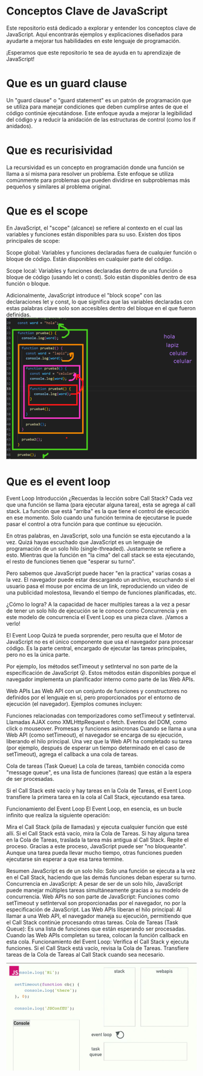 # Conceptos Clave de JavaScript

Este repositorio está dedicado a explorar y entender los conceptos clave de JavaScript. Aquí encontrarás ejemplos y explicaciones diseñados para ayudarte a mejorar tus habilidades en este lenguaje de programación.

¡Esperamos que este repositorio te sea de ayuda en tu aprendizaje de JavaScript!

# Que es un guard clause

Un "guard clause" o "guard statement" es un patrón de programación que se utiliza para manejar condiciones que deben cumplirse antes de que el código continúe ejecutándose. Este enfoque ayuda a mejorar la legibilidad del código y a reducir la anidación de las estructuras de control (como los if anidados).

# Que es recurisividad

La recursividad es un concepto en programación donde una función se llama a sí misma para resolver un problema. Este enfoque se utiliza comúnmente para problemas que pueden dividirse en subproblemas más pequeños y similares al problema original.

# Que es el scope

En JavaScript, el "scope" (alcance) se refiere al contexto en el cual las variables y funciones están disponibles para su uso. Existen dos tipos principales de scope:

Scope global: Variables y funciones declaradas fuera de cualquier función o bloque de código. Están disponibles en cualquier parte del código.

Scope local: Variables y funciones declaradas dentro de una función o bloque de código (usando let o const). Solo están disponibles dentro de esa función o bloque.

Adicionalmente, JavaScript introduce el "block scope" con las declaraciones let y const, lo que significa que las variables declaradas con estas palabras clave solo son accesibles dentro del bloque en el que fueron definidas.
![alt text](image.png)

# Que es el event loop

Event Loop
Introducción
¿Recuerdas la lección sobre Call Stack? Cada vez que una función se llama (para ejecutar alguna tarea), esta se agrega al call stack. La función que está "arriba" es la que tiene el control de ejecución en ese momento. Solo cuando una función termina de ejecutarse le puede pasar el control a otra función para que continue su ejecución.

En otras palabras, en JavaScript, solo una función se esta ejecutando a la vez. Quizá hayas escuchado que JavaScript es un lenguaje de programación de un solo hilo (single-threaded). Justamente se refiere a esto. Mientras que la función en "la cima" del call stack se esta ejecutando, el resto de funciones tienen que "esperar su turno".

Pero sabemos que JavaScript puede hacer "en la practica" varias cosas a la vez. El navegador puede estar descargando un archivo, escuchando si el usuario pasa el mouse por encima de un link, reproduciendo un video de una publicidad molestosa, llevando el tiempo de funciones planificadas, etc.

¿Cómo lo logra? A la capacidad de hacer multiples tareas a la vez a pesar de tener un solo hilo de ejecución se le conoce como Concurrencia y en este modelo de concurrencia el Event Loop es una pieza clave. ¡Vamos a verlo!

El Event Loop
Quizá te pueda sorprender, pero resulta que el Motor de JavaScript no es el único componente que usa el navegador para procesar código. Es la parte central, encargado de ejecutar las tareas principales, pero no es la única parte.

Por ejemplo, los métodos setTimeout y setInterval no son parte de la especificación de JavaScript 😮. Estos métodos están disponibles porque el navegador implementa un planificador interno como parte de las Web APIs.

Web APIs
Las Web API con un conjunto de funciones y constructores no definidos por el lenguaje en sí, pero proporcionados por el entorno de ejecución (el navegador). Ejemplos comunes incluyen:

Funciones relacionadas con temporizadores como setTimeout y setInterval.
Llamadas AJAX como XMLHttpRequest o fetch.
Eventos del DOM, como click o mouseover.
Promesas y funciones asíncronas
Cuando se llama a una Web API (como setTimeout), el navegador se encarga de su ejecución, liberando el hilo principal. Una vez que la Web API ha completado su tarea (por ejemplo, después de esperar un tiempo determinado en el caso de setTimeout), agrega el callback a una cola de tareas.

Cola de tareas (Task Queue)
La cola de tareas, también conocida como "message queue", es una lista de funciones (tareas) que están a la espera de ser procesadas.

Si el Call Stack esté vacío y hay tareas en la Cola de Tareas, el Event Loop transfiere la primera tarea en la cola al Call Stack, ejecutando esa tarea.

Funcionamiento del Event Loop
El Event Loop, en esencia, es un bucle infinito que realiza la siguiente operación:

Mira el Call Stack (pila de llamadas) y ejecuta cualquier función que esté allí.
Si el Call Stack está vacío, mira la Cola de Tareas.
Si hay alguna tarea en la Cola de Tareas, traslada la tarea más antigua al Call Stack.
Repite el proceso.
Gracias a este proceso, JavaScript puede ser "no bloqueante". Aunque una tarea pueda llevar mucho tiempo, otras funciones pueden ejecutarse sin esperar a que esa tarea termine.

Resumen
JavaScript es de un solo hilo: Solo una función se ejecuta a la vez en el Call Stack, haciendo que las demás funciones deban esperar su turno.
Concurrencia en JavaScript: A pesar de ser de un solo hilo, JavaScript puede manejar múltiples tareas simultáneamente gracias a su modelo de concurrencia.
Web APIs no son parte de JavaScript: Funciones como setTimeout y setInterval son proporcionadas por el navegador, no por la especificación de JavaScript.
Las Web APIs liberan el hilo principal: Al llamar a una Web API, el navegador maneja su ejecución, permitiendo que el Call Stack continúe procesando otras tareas.
Cola de Tareas (Task Queue): Es una lista de funciones que están esperando ser procesadas. Cuando las Web APIs completan su tarea, colocan la función callback en esta cola.
Funcionamiento del Event Loop:
Verifica el Call Stack y ejecuta funciones.
Si el Call Stack está vacío, revisa la Cola de Tareas.
Transfiere tareas de la Cola de Tareas al Call Stack cuando sea necesario.

![alt text](<Captura de pantalla 2024-07-09 205606.png>)
